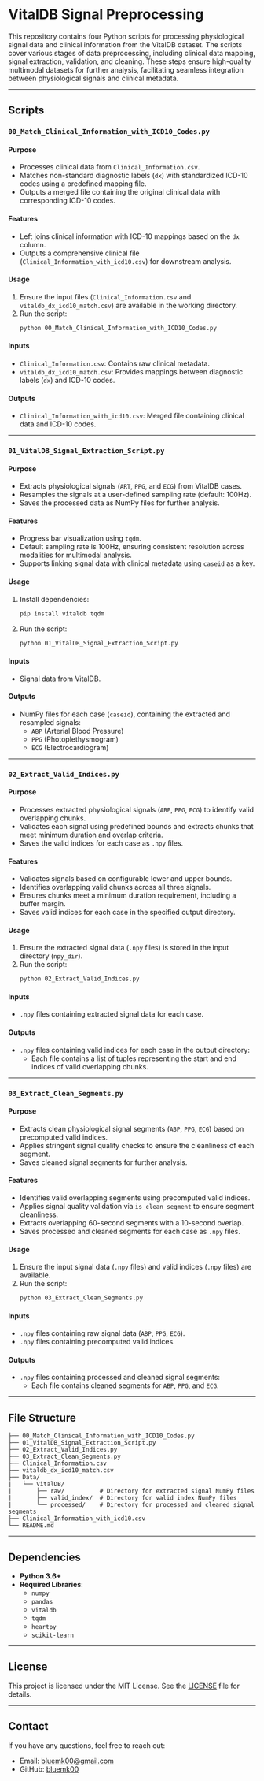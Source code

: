 # VitalDB Signal Preprocessing

This repository contains four Python scripts for processing physiological signal data and clinical information from the VitalDB dataset. The scripts cover various stages of data preprocessing, including clinical data mapping, signal extraction, validation, and cleaning. These steps ensure high-quality multimodal datasets for further analysis, facilitating seamless integration between physiological signals and clinical metadata.

---

## **Scripts**

### **`00_Match_Clinical_Information_with_ICD10_Codes.py`**
#### **Purpose**
- Processes clinical data from `Clinical_Information.csv`.
- Matches non-standard diagnostic labels (`dx`) with standardized ICD-10 codes using a predefined mapping file.
- Outputs a merged file containing the original clinical data with corresponding ICD-10 codes.

#### **Features**
- Left joins clinical information with ICD-10 mappings based on the `dx` column.
- Outputs a comprehensive clinical file (`Clinical_Information_with_icd10.csv`) for downstream analysis.

#### **Usage**
1. Ensure the input files (`Clinical_Information.csv` and `vitaldb_dx_icd10_match.csv`) are available in the working directory.
2. Run the script:
   ```bash
   python 00_Match_Clinical_Information_with_ICD10_Codes.py
   ```

#### **Inputs**
- `Clinical_Information.csv`: Contains raw clinical metadata.
- `vitaldb_dx_icd10_match.csv`: Provides mappings between diagnostic labels (`dx`) and ICD-10 codes.

#### **Outputs**
- `Clinical_Information_with_icd10.csv`: Merged file containing clinical data and ICD-10 codes.

---

### **`01_VitalDB_Signal_Extraction_Script.py`**
#### **Purpose**
- Extracts physiological signals (`ART`, `PPG`, and `ECG`) from VitalDB cases.
- Resamples the signals at a user-defined sampling rate (default: 100Hz).
- Saves the processed data as NumPy files for further analysis.

#### **Features**
- Progress bar visualization using `tqdm`.
- Default sampling rate is 100Hz, ensuring consistent resolution across modalities for multimodal analysis.
- Supports linking signal data with clinical metadata using `caseid` as a key.

#### **Usage**
1. Install dependencies:
   ```bash
   pip install vitaldb tqdm
   ```
2. Run the script:
   ```bash
   python 01_VitalDB_Signal_Extraction_Script.py
   ```

#### **Inputs**
- Signal data from VitalDB.

#### **Outputs**
- NumPy files for each case (`caseid`), containing the extracted and resampled signals:
  - `ABP` (Arterial Blood Pressure)
  - `PPG` (Photoplethysmogram)
  - `ECG` (Electrocardiogram)

---

### **`02_Extract_Valid_Indices.py`**
#### **Purpose**
- Processes extracted physiological signals (`ABP`, `PPG`, `ECG`) to identify valid overlapping chunks.
- Validates each signal using predefined bounds and extracts chunks that meet minimum duration and overlap criteria.
- Saves the valid indices for each case as `.npy` files.

#### **Features**
- Validates signals based on configurable lower and upper bounds.
- Identifies overlapping valid chunks across all three signals.
- Ensures chunks meet a minimum duration requirement, including a buffer margin.
- Saves valid indices for each case in the specified output directory.

#### **Usage**
1. Ensure the extracted signal data (`.npy` files) is stored in the input directory (`npy_dir`).
2. Run the script:
   ```bash
   python 02_Extract_Valid_Indices.py
   ```

#### **Inputs**
- `.npy` files containing extracted signal data for each case.

#### **Outputs**
- `.npy` files containing valid indices for each case in the output directory:
  - Each file contains a list of tuples representing the start and end indices of valid overlapping chunks.

---

### **`03_Extract_Clean_Segments.py`**
#### **Purpose**
- Extracts clean physiological signal segments (`ABP`, `PPG`, `ECG`) based on precomputed valid indices.
- Applies stringent signal quality checks to ensure the cleanliness of each segment.
- Saves cleaned signal segments for further analysis.

#### **Features**
- Identifies valid overlapping segments using precomputed valid indices.
- Applies signal quality validation via `is_clean_segment` to ensure segment cleanliness.
- Extracts overlapping 60-second segments with a 10-second overlap.
- Saves processed and cleaned segments for each case as `.npy` files.

#### **Usage**
1. Ensure the input signal data (`.npy` files) and valid indices (`.npy` files) are available.
2. Run the script:
   ```bash
   python 03_Extract_Clean_Segments.py
   ```

#### **Inputs**
- `.npy` files containing raw signal data (`ABP`, `PPG`, `ECG`).
- `.npy` files containing precomputed valid indices.

#### **Outputs**
- `.npy` files containing processed and cleaned signal segments:
  - Each file contains cleaned segments for `ABP`, `PPG`, and `ECG`.

---

## **File Structure**
```
├── 00_Match_Clinical_Information_with_ICD10_Codes.py
├── 01_VitalDB_Signal_Extraction_Script.py
├── 02_Extract_Valid_Indices.py
├── 03_Extract_Clean_Segments.py
├── Clinical_Information.csv
├── vitaldb_dx_icd10_match.csv
├── Data/
|   └── VitalDB/
|       ├── raw/          # Directory for extracted signal NumPy files
|       ├── valid_index/  # Directory for valid index NumPy files
|       └── processed/    # Directory for processed and cleaned signal segments
├── Clinical_Information_with_icd10.csv
└── README.md
```

---

## **Dependencies**
- **Python 3.6+**
- **Required Libraries**:
  - `numpy`
  - `pandas`
  - `vitaldb`
  - `tqdm`
  - `heartpy`
  - `scikit-learn`

---

## License
This project is licensed under the MIT License. See the [LICENSE](./LICENSE.txt) file for details.

---

## Contact

If you have any questions, feel free to reach out:

- Email: [bluemk00@gmail.com](mailto:bluemk00@gmail.com)
- GitHub: [bluemk00](https://github.com/bluemk00)
